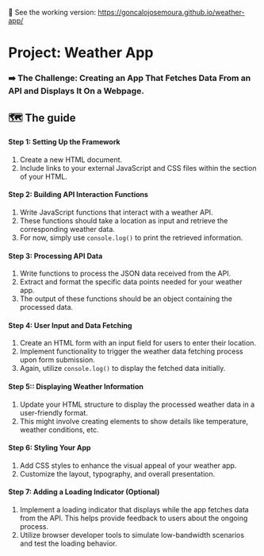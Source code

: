 👐 See the working version: https://goncalojosemoura.github.io/weather-app/

# Project: Weather App
### ➡️ The Challenge: Creating an App That Fetches Data From an API and Displays It On a Webpage.
## 🗺 The guide
#### Step 1: Setting Up the Framework
1. Create a new HTML document.
2. Include links to your external JavaScript and CSS files within the <head> section of your HTML.

#### Step 2:  Building API Interaction Functions
1. Write JavaScript functions that interact with a weather API.
2. These functions should take a location as input and retrieve the corresponding weather data.
3. For now, simply use <code>console.log()</code> to print the retrieved information.

#### Step 3: Processing API Data
1. Write functions to process the JSON data received from the API.
2. Extract and format the specific data points needed for your weather app.
3. The output of these functions should be an object containing the processed data.

#### Step 4: User Input and Data Fetching
1. Create an HTML form with an input field for users to enter their location.
2. Implement functionality to trigger the weather data fetching process upon form submission.
3. Again, utilize <code>console.log()</code> to display the fetched data initially.

#### Step 5:: Displaying Weather Information
1. Update your HTML structure to display the processed weather data in a user-friendly format.
2. This might involve creating elements to show details like temperature, weather conditions, etc.

#### Step 6: Styling Your App
1. Add CSS styles to enhance the visual appeal of your weather app.
2. Customize the layout, typography, and overall presentation.

#### Step 7: Adding a Loading Indicator (Optional)
1. Implement a loading indicator that displays while the app fetches data from the API. This helps provide feedback to users about the ongoing process.
2. Utilize browser developer tools to simulate low-bandwidth scenarios and test the loading behavior.
